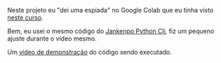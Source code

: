 Neste projeto eu "dei uma espiada" no Google Colab que eu tinha visto [neste curso](https://www.udemy.com/course/programacao-para-criancas/).

Bem, eu usei o mesmo código do [Jankenpo Python Cli](https://github.com/andreterceiro/jankenpo-python-cli), fiz um pequeno ajuste durante o vídeo mesmo.

Um [vídeo de demonstração](https://www.youtube.com/watch?v=DH-JQ1dIvWg&feature=youtu.be) do código sendo executado.
